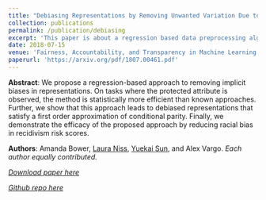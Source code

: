 ```yaml
---
title: "Debiasing Representations by Removing Unwanted Variation Due to Protected Attributes"
collection: publications
permalink: /publication/debiasing
excerpt: 'This paper is about a regression based data preprocessing algorithm to remove unwanted bias due to a protected attribute like race or gender.'
date: 2018-07-15
venue: 'Fairness, Accountability, and Transparency in Machine Learning workshop at ICML'
paperurl: 'https://arxiv.org/pdf/1807.00461.pdf'
---
```

<b>Abstract</b>: We propose a regression-based approach to removing implicit biases in representations. On tasks where the protected attribute is observed, the method is statistically more efficient than known approaches. Further, we show that this approach leads to debiased representations that satisfy a first order approximation of conditional parity. Finally, we demonstrate the efficacy of the proposed approach by reducing racial bias in recidivism risk scores.

<b>Authors</b>: Amanda Bower, [Laura Niss](http://lauraniss.com), [Yuekai Sun](http://www-personal.umich.edu/~yuekai/), and Alex Vargo. <i>Each author equally contributed.<i>

[Download paper here](https://arxiv.org/pdf/1807.00461.pdf)

[Github repo here](https://github.com/Amandarg/debias)
